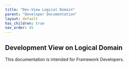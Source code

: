 ```yaml
---
title: "Dev-View Logical Domain"
parent: "Developer Documentation"
layout: default
has_children: true
nav_order: 45
---
```

## Development View on Logical Domain
This documentation is intended for Framework Developers.